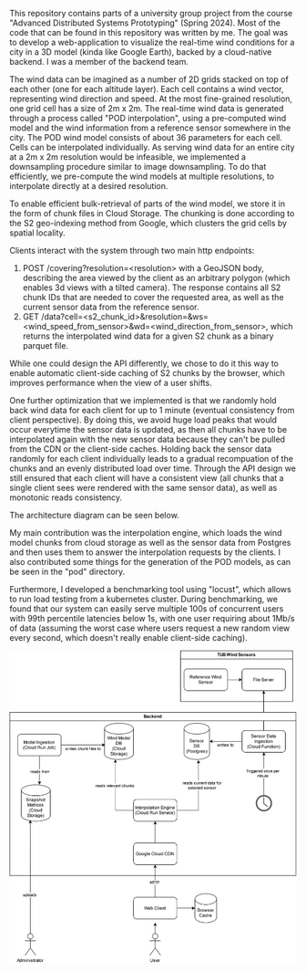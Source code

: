 This repository contains parts of a university group project from the course "Advanced Distributed Systems Prototyping" (Spring 2024). 
Most of the code that can be found in this repository was written by me. 
The goal was to develop a web-application to visualize the real-time wind conditions for a city in a 3D model (kinda like Google Earth), backed by a cloud-native backend. I was a member of the backend team.

The wind data can be imagined as a number of 2D grids stacked on top of each other (one for each altitude layer).
Each cell contains a wind vector, representing wind direction and speed. At the most fine-grained resolution, one grid cell has a size of 2m x 2m. The real-time wind data is generated through a process called "POD interpolation", using a pre-computed
wind model and the wind information from a reference sensor somewhere in the city. The POD wind model consists of about 36 parameters for each cell. Cells can be interpolated individually.
As serving wind data for an entire city at a 2m x 2m resolution would be infeasible, we implemented a downsampling procedure similar to image downsampling. To do that efficiently, we pre-compute the wind models at multiple resolutions, to interpolate directly at a desired resolution.

To enable efficient bulk-retrieval of parts of the wind model, we store it in the form of chunk files in Cloud Storage.
The chunking is done according to the S2 geo-indexing method from Google, which clusters the grid cells by spatial locality. 

Clients interact with the system through two main http endpoints:

1) POST /covering?resolution=\<resolution> with a GeoJSON body, describing the area viewed by the client as an arbitrary polygon (which enables 3d views with a tilted camera). The response contains all S2 chunk IDs that are needed to cover the requested area, as well as the current sensor data from the reference sensor.
2) GET /data?cell=<s2_chunk_id>&resolution=<resolution>&ws=<wind_speed_from_sensor>&wd=<wind_direction_from_sensor>, which returns the interpolated wind data for a given S2 chunk as a binary parquet file. 

While one could design the API differently, we chose to do it this way to enable automatic client-side caching of S2 chunks by the browser, which improves performance when the view of a user shifts. 

One further optimization that we implemented is that we randomly hold back wind data for each client for up to 1 minute (eventual consistency from client perspective). By doing this, we avoid huge load peaks that would occur everytime the sensor data is updated, as then all chunks have to be interpolated again with the new sensor data because they can't be pulled from the CDN or the client-side caches. Holding back the sensor data randomly for each client individually leads to a gradual recompuation of the chunks and an evenly distributed load over time. Through the API design we still ensured that each client will have a consistent view (all chunks that a single client sees were rendered with the same sensor data), as well as monotonic reads consistency. 


The architecture diagram can be seen below. 

My main contribution was the interpolation engine, which loads the wind model chunks from cloud storage as well as the sensor data from Postgres and then uses them to answer the interpolation requests by the clients. I also contributed some things for the generation of the POD models, as can be seen in the "pod" directory. 

Furthermore, I developed a benchmarking tool using "locust", which allows to run load testing from a kubernetes cluster. 
During benchmarking, we found that our system can easily serve multiple 100s of concurrent users with 99th percentile latencies below 1s, with one user requiring about 1Mb/s of data (assuming the worst case where users request a new random view every second, which doesn't really enable client-side caching). 



![Architecture Diagram](./architecture.svg)

